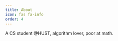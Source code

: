 ```yaml
---
title: About
icon: fas fa-info
order: 4
---
```


A CS student @HUST, algorithm lover, poor at math.

